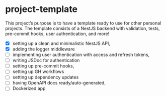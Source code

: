 # project-template
This project’s purpose is to have a template ready to use for other personal projects. The template consists of a NestJS backend with validation, tests, pre-commit hooks, user authentication, and more!

- [x] setting up a clean and minimalistic NestJS API,
- [x] adding the logger middleware
- [ ] implementing user authentication with access and refresh tokens, 
- [ ] writing JSDoc for authentication
- [ ] setting up pre-commit hooks, 
- [ ] setting up GH workflows
- [ ] setting up dependency updates
- [ ] having OpenAPI docs ready/auto-generated,
- [ ] Dockerized app

